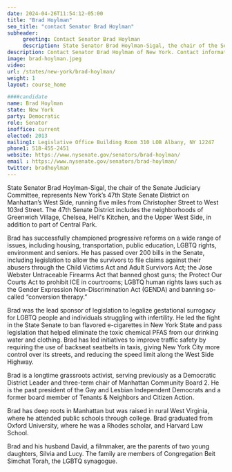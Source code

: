 ```yaml
---
date: 2024-04-26T11:54:12-05:00
title: "Brad Hoylman"
seo_title: "contact Senator Brad Hoylman"
subheader:
     greeting: Contact Senator Brad Hoylman
     description: State Senator Brad Hoylman-Sigal, the chair of the Senate Judiciary Committee, represents New York’s 47th State Senate District on Manhattan’s West Side, running five miles from Christopher Street to West 103rd Street. The 47th Senate District includes the neighborhoods of Greenwich Village, Chelsea, Hell's Kitchen, and the Upper West Side, in addition to part of Central Park.
description: Contact Senator Brad Hoylman of New York. Contact information for Brad Hoylman includes email address, phone number, and mailing address.
image: brad-hoylman.jpeg
video:
url: /states/new-york/brad-hoylman/
weight: 1
layout: course_home

####candidate
name: Brad Hoylman
state: New York
party: Democratic
role: Senator
inoffice: current
elected: 2013
mailing1: Legislative Office Building Room 310 LOB Albany, NY 12247
phone1: 518-455-2451
website: https://www.nysenate.gov/senators/brad-hoylman/
email : https://www.nysenate.gov/senators/brad-hoylman/
twitter: bradhoylman
---
```


State Senator Brad Hoylman-Sigal, the chair of the Senate Judiciary Committee, represents New York’s 47th State Senate District on Manhattan’s West Side, running five miles from Christopher Street to West 103rd Street. The 47th Senate District includes the neighborhoods of Greenwich Village, Chelsea, Hell's Kitchen, and the Upper West Side, in addition to part of Central Park.

Brad has successfully championed progressive reforms on a wide range of issues, including housing, transportation, public education, LGBTQ rights, environment and seniors. He has passed over 200 bills in the Senate, including legislation to allow the survivors to file claims against their abusers through the Child Victims Act and Adult Survivors Act; the Jose Webster Untraceable Firearms Act that banned ghost guns; the Protect Our Courts Act to prohibit ICE in courtrooms; LGBTQ human rights laws such as the Gender Expression Non-Discrimination Act (GENDA) and banning so-called “conversion therapy.”

Brad was the lead sponsor of legislation to legalize gestational surrogacy for LGBTQ people and individuals struggling with infertility. He led the fight in the State Senate to ban flavored e-cigarettes in New York State and pass legislation that helped eliminate the toxic chemical PFAS from our drinking water and clothing. Brad has led initiatives to improve traffic safety by requiring the use of backseat seatbelts in taxis, giving New York City more control over its streets, and reducing the speed limit along the West Side Highway.

Brad is a longtime grassroots activist, serving previously as a Democratic District Leader and three-term chair of Manhattan Community Board 2. He is the past president of the Gay and Lesbian Independent Democrats and a former board member of Tenants & Neighbors and Citizen Action.

Brad has deep roots in Manhattan but was raised in rural West Virginia, where he attended public schools through college. Brad graduated from Oxford University, where he was a Rhodes scholar, and Harvard Law School.

Brad and his husband David, a filmmaker, are the parents of two young daughters, Silvia and Lucy. The family are members of Congregation Beit Simchat Torah, the LGBTQ synagogue.
